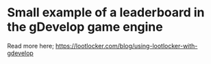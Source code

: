 # Small example of a leaderboard in the gDevelop game engine
Read more here;
https://lootlocker.com/blog/using-lootlocker-with-gdevelop

